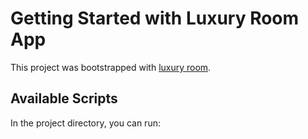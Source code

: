 # Getting Started with Luxury Room App

This project was bootstrapped with [luxury room](https://github.com/facebook/create-react-app).

## Available Scripts

In the project directory, you can run:

